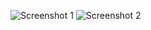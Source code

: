 ![Screenshot 1](https://github.com/berker1337/taleofmemories/raw/main/assets/images/screen1.png)
![Screenshot 2](https://github.com/berker1337/taleofmemories/raw/main/assets/images/screen2.png)
